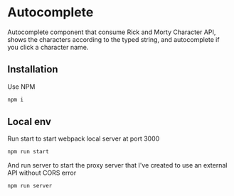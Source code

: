 # Autocomplete

Autocomplete component that consume Rick and Morty Character API, shows the characters according to the typed string, and autocomplete if you click a character name.

## Installation

Use NPM

```bash
npm i
```

## Local env

Run start to start webpack local server at port 3000

```bash
npm run start
```

And run server to start the proxy server that I've created to use an external API without CORS error

```bash
npm run server
```